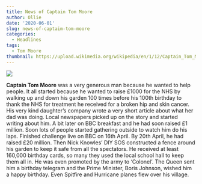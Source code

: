```yaml
---
title: News of Captain Tom Moore
author: Ollie
date: '2020-06-01'
slug: news-of-captaim-tom-moore
categories:
  - Headlines
tags:
  - Tom Moore
thumbnail: https://upload.wikimedia.org/wikipedia/en/1/12/Captain_Tom_Moore_fundraising_walk.jpg
---
```


![](https://upload.wikimedia.org/wikipedia/en/1/12/Captain_Tom_Moore_fundraising_walk.jpg)

**Captain Tom Moore** was a very generous man because he wanted to help people. It all started because he wanted to raise £1000 for the NHS by walking up and down his garden 100 times before his 100th birthday to thank the NHS for treatment he received for a broken hip and skin cancer. His very kind daughter’s company wrote a very short article about what her dad was doing.  Local newspapers picked up on the story and started writing about him. A bit later on BBC breakfast and he had soon raised £1 million. Soon lots of people started gathering outside to watch him do his laps. Finished challenge live on BBC on 16th April. By 20th April, he had raised £20 million. Then Nick Knowles’ DIY SOS constructed a fence around his garden to keep it safe from all the spectators. He received at least 160,000 birthday cards, so many they used the local school hall to keep them all in. He was even promoted by the army to ‘Colonel’. The Queen sent him a birthday telegram and the Prime Minister, Boris Johnson, wished him a happy birthday. Even Spitfire and Hurricane planes flew over his village.

<br>
<br>
